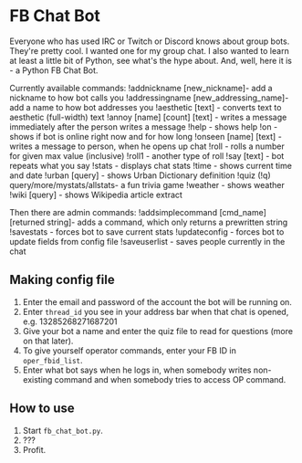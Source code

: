 # FB Chat Bot
Everyone who has used IRC or Twitch or Discord knows about group bots. They're pretty cool. I wanted one for my group chat. I also wanted to learn at least a little bit of Python, see what's the hype about. And, well, here it is - a Python FB Chat Bot.

Currently available commands:
!addnickname [new_nickname]- add a nickname to how bot calls you
!addressingname [new_addressing_name]- add a name to how bot addresses you
!aesthetic [text] - converts text to aesthetic (full-width) text
!annoy [name] [count] [text] - writes a message immediately after the person writes a message
!help - shows help
!on - shows if bot is online right now and for how long
!onseen [name] [text] - writes a message to person, when he opens up chat
!roll - rolls a number for given max value (inclusive)
!roll1 - another type of roll
!say [text] - bot repeats what you say
!stats - displays chat stats
!time - shows current time and date
!urban [query] - shows Urban Dictionary definition
!quiz (!q) query/more/mystats/allstats- a fun trivia game
!weather - shows weather
!wiki [query] - shows Wikipedia article extract

Then there are admin commands:
!addsimplecommand [cmd_name] [returned string]- adds a command, which only returns a prewritten string
!savestats - forces bot to save current stats
!updateconfig - forces bot to update fields from config file
!saveuserlist - saves people currently in the chat

## Making config file
1. Enter the email and password of the account the bot will be running on.
2. Enter `thread_id` you see in your address bar when that chat is opened, e.g. 13285268271687201
3. Give your bot a name and enter the quiz file to read for questions (more on that later).
4. To give yourself operator commands, enter your FB ID in `oper_fbid_list`.
5. Enter what bot says when he logs in, when somebody writes non-existing command and when somebody tries to access OP command.


## How to use
1. Start `fb_chat_bot.py`.
2. ???
3. Profit.
